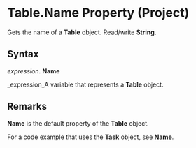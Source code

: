 
# Table.Name Property (Project)

Gets the name of a  **Table** object. Read/write **String**.


## Syntax

 _expression_. **Name**

 _expression_A variable that represents a  **Table** object.


## Remarks

 **Name** is the default property of the **Table** object.

For a code example that uses the  **Task** object, see **[Name](2df034b0-13bc-f912-abbc-6b97b8c8d5ed.md)**.

